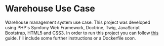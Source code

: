 # Warehouse Use Case

Warehouse management system use case. This project was developed using PHP's Symfony Web Framework, Doctrine, Twig, JavaScript Bootstrap, HTML5 and CSS3. In order to run this project you can follow [this](https://symfony.com/doc/current/setup.html) guide. I'll include some further instructions or a Dockerfile soon.
